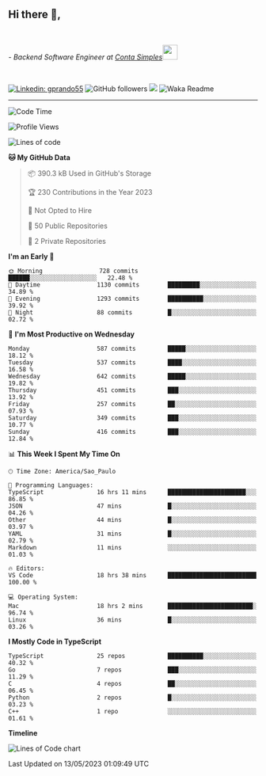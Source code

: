 <h2>Hi there  👋,</h2> </br>

<p><em>- Backend Software Engineer at <a href="https://contasimples.com">Conta Simples</a><img src="https://media.giphy.com/media/WUlplcMpOCEmTGBtBW/giphy.gif" width="30"> 
</em></p></br>


[![Linkedin: gprando55](https://img.shields.io/badge/-gprando55-blue?style=flat-square&logo=Linkedin&logoColor=white&link=https://www.linkedin.com/in/gprando55/)](https://www.linkedin.com/in/gprando55)
![GitHub followers](https://img.shields.io/github/followers/gprando55?label=Follow&style=social)
![](https://visitor-badge.glitch.me/badge?page_id=gprando55.gprando55)
![Waka Readme](https://github.com/gprando55/gprando55/workflows/Waka%20Readme/badge.svg)

---
<!--START_SECTION:waka-->
![Code Time](http://img.shields.io/badge/Code%20Time-2%2C384%20hrs-blue)

![Profile Views](http://img.shields.io/badge/Profile%20Views-0-blue)

![Lines of code](https://img.shields.io/badge/From%20Hello%20World%20I%27ve%20Written-3.1%20million%20lines%20of%20code-blue)

**🐱 My GitHub Data** 

> 📦 390.3 kB Used in GitHub's Storage 
 > 
> 🏆 230 Contributions in the Year 2023
 > 
> 🚫 Not Opted to Hire
 > 
> 📜 50 Public Repositories 
 > 
> 🔑 2 Private Repositories 
 > 
**I'm an Early 🐤** 

```text
🌞 Morning                728 commits         ██████░░░░░░░░░░░░░░░░░░░   22.48 % 
🌆 Daytime                1130 commits        █████████░░░░░░░░░░░░░░░░   34.89 % 
🌃 Evening                1293 commits        ██████████░░░░░░░░░░░░░░░   39.92 % 
🌙 Night                  88 commits          █░░░░░░░░░░░░░░░░░░░░░░░░   02.72 % 
```
📅 **I'm Most Productive on Wednesday** 

```text
Monday                   587 commits         █████░░░░░░░░░░░░░░░░░░░░   18.12 % 
Tuesday                  537 commits         ████░░░░░░░░░░░░░░░░░░░░░   16.58 % 
Wednesday                642 commits         █████░░░░░░░░░░░░░░░░░░░░   19.82 % 
Thursday                 451 commits         ███░░░░░░░░░░░░░░░░░░░░░░   13.92 % 
Friday                   257 commits         ██░░░░░░░░░░░░░░░░░░░░░░░   07.93 % 
Saturday                 349 commits         ███░░░░░░░░░░░░░░░░░░░░░░   10.77 % 
Sunday                   416 commits         ███░░░░░░░░░░░░░░░░░░░░░░   12.84 % 
```


📊 **This Week I Spent My Time On** 

```text
🕑︎ Time Zone: America/Sao_Paulo

💬 Programming Languages: 
TypeScript               16 hrs 11 mins      ██████████████████████░░░   86.85 % 
JSON                     47 mins             █░░░░░░░░░░░░░░░░░░░░░░░░   04.26 % 
Other                    44 mins             █░░░░░░░░░░░░░░░░░░░░░░░░   03.97 % 
YAML                     31 mins             █░░░░░░░░░░░░░░░░░░░░░░░░   02.79 % 
Markdown                 11 mins             ░░░░░░░░░░░░░░░░░░░░░░░░░   01.03 % 

🔥 Editors: 
VS Code                  18 hrs 38 mins      █████████████████████████   100.00 % 

💻 Operating System: 
Mac                      18 hrs 2 mins       ████████████████████████░   96.74 % 
Linux                    36 mins             █░░░░░░░░░░░░░░░░░░░░░░░░   03.26 % 
```

**I Mostly Code in TypeScript** 

```text
TypeScript               25 repos            ██████████░░░░░░░░░░░░░░░   40.32 % 
Go                       7 repos             ███░░░░░░░░░░░░░░░░░░░░░░   11.29 % 
C                        4 repos             ██░░░░░░░░░░░░░░░░░░░░░░░   06.45 % 
Python                   2 repos             █░░░░░░░░░░░░░░░░░░░░░░░░   03.23 % 
C++                      1 repo              ░░░░░░░░░░░░░░░░░░░░░░░░░   01.61 % 
```



**Timeline**

![Lines of Code chart](https://raw.githubusercontent.com/prandogabriel/prandogabriel/master/assets/bar_graph.png)


 Last Updated on 13/05/2023 01:09:49 UTC
<!--END_SECTION:waka-->
